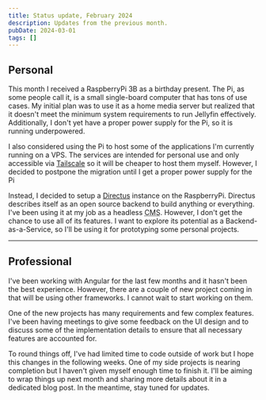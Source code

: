 ```yaml
---
title: Status update, February 2024
description: Updates from the previous month.
pubDate: 2024-03-01
tags: []
---
```


## Personal

This month I received a RaspberryPi 3B as a birthday present. The Pi, as some people call it, is a small single-board
computer that has tons of use cases. My initial plan was to use it as a home media server but realized that it doesn't
meet the minimum system requirements to run Jellyfin effectively. Additionally, I don't yet have a proper power supply
for the Pi, so it is running underpowered.

I also considered using the Pi to host some of the applications I'm currently running on a VPS. The services are
intended for personal use and only accessible via [Tailscale](https://tailscale.com/) so it will be cheaper to host them
myself. However, I decided to postpone the migration until I get a proper power supply for the Pi

Instead, I decided to setup a [Directus](https://directus.io/) instance on the RaspberryPi. Directus describes itself as
an open source backend to build anything or everything. I've been using it at my job as a headless
<abbr title="Content Management System">CMS</abbr>. However, I don't get the chance to use all of its features. I want
to explore its potential as a Backend-as-a-Service, so I'll be using it for prototyping some personal projects.

---

## Professional

I've been working with Angular for the last few months and it hasn't been the best experience. However, there are a
couple of new project coming in that will be using other frameworks. I cannot wait to start working on them.

One of the new projects has many requirements and few complex features. I've been having meetings to give some feedback
on the UI design and to discuss some of the implementation details to ensure that all necessary features are accounted
for.

To round things off, I've had limited time to code outside of work but I hope this changes in the following weeks. One
of my side projects is nearing completion but I haven't given myself enough time to finish it. I'll be aiming to wrap
things up next month and sharing more details about it in a dedicated blog post. In the meantime, stay tuned for
updates.
